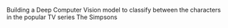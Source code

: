 Building a Deep Computer Vision model to classify between the characters in the popular TV series The Simpsons 
